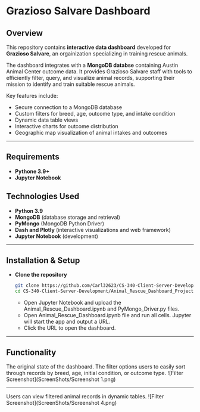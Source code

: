 # Grazioso Salvare Dashboard

## Overview
This repository contains **interactive data dashboard** developed for **Grazioso Salvare**, an orgainization specializing in training rescue animals.

The dashboard integrates with a **MongoDB databse** containing Austin Animal Center outcome data. It provides Grazioso Salvare staff with tools to efficiently filter, query, and visualize animal records, supporting their mission to identify and train suitable rescue animals.

Key features include:
 - Secure connection to a MongoDB database
 - Custom filters for breed, age, outcome type, and intake condition
 - Dynamic data table views
 - Interactive charts for outcome distribution
 - Geographic map visualization of animal intakes and outcomes

---

## Requirements
- **Pythone 3.9+**
- **Jupyter Notebook**

## Technologies Used
- **Python 3.9**
- **MongoDB** (database storage and retrieval)
- **PyMongo** (MongoDB Python Driver)
- **Dash and Plotly** (interactive visualizations and web framework)
- **Jupyter Notebook** (development)

---

## Installation & Setup
- **Clone the repository**
  ```bash
  git clone https://github.com/Carl32623/CS-340-Client-Server-Development.git
  cd CS-340-Client-Server-Development/Animal_Rescue_Dashboard_Project
  ```
  - Open Jupyter Notebook and upload the Animal_Rescue_Dashboard.ipynb and PyMongo_Driver.py files.
  - Open Animal_Rescue_Dashboard.ipynb file and run all cells.  Jupyter will start the app and output a URL.
  - Click the URL to open the dashboard.

---

## Functionality
The original state of the dashboard. The filter options users to easily sort through records by breed, age, initial condition, or outcome type.
![Filter Screenshot](ScreenShots/Screenshot 1.png)

---

Users can view filtered animal records in dynamic tables.
![Filter Screenshot](ScreenShots/Screenshot 4.png)
  
